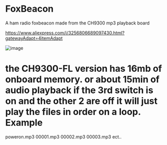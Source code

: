 # FoxBeacon
A ham radio foxbeacon made from the CH9300 mp3 playback board

https://www.aliexpress.com/i/3256806689097430.html?gatewayAdapt=4itemAdapt

![image](https://github.com/user-attachments/assets/c40fc536-4911-46d6-820d-ca8596e6ff9e)

the CH9300-FL version has 16mb of onboard memory. or about 15min of audio playback
if the 3rd switch is on and the other 2 are off it will just play the files in order on a loop.
Example 
=============
poweron.mp3
00001.mp3
00002.mp3
00003.mp3
ect..
